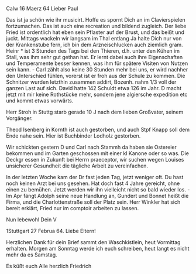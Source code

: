  Calw 16 Maerz 64
Lieber Paul

Das ist ja schön wie ihr musicirt. Hoffe es spornt Dich an im Clavierspielen fortzumachen. Das ist auch eine recreation und bildend zugleich. 
Der liebe Fried ist ordentlich hat eben sein Pflaster auf der Brust, und das beißt und juckt. Mittags wackeln wir langsam im Thal entlang Ja halte Dich nur von der Krankenstube fern, ich bin dem Arzneischlucken auch ziemlich gram. Heinr <Gros>* ist 3 Stunden des Tags bei den Thieren, d.h. unter den Kühen im Stall, was ihm sehr gut gethan hat. Er lernt dabei auch ihre Eigenschaften und Temperamente besser kennen, was ihm für spätere Visiten von Nutzen sein kann. - Carl zählt also keine 30 Stunden mehr bei uns, er wird nachher den Unterschied fühlen, vorerst ist er froh aus der Schule zu kommen. Die Schnitzer wurden letzthin zusammen addirt, Bozenh. nahm 1/3 voll der ganzen Last auf sich. David hatte 142 Schuldt etwa 126 im Jahr. D macht jetzt mit mir keine Rothstücke mehr, sondern jene algiersche expedition etc und kommt etwas vorwärts.

Herr Stroh in Stuttg starb gerade 10 J nach dem lieben Großvater, seinem Vorgänger.

Theod Isenberg in Kornth ist auch gestorben, und auch Stpf Knapp soll dem Ende nahe sein. Hier ist Buchbinder Lodholz gestorben.

Wir schickten gestern D und Carl nach Stammh da haben sie Ostereier bekommen und im Garten geschossen mit einer kl Kanone oder so was. Die Deckgr essen in Zukunft bei Herrn praeceptor, wir suchen wegen Louises unsicherer Gesundheit die tägliche Arbeit zu vereinfachen.

In der letzten Woche kam der Dr fast jeden Tag, jetzt weniger oft. Du hast noch keinen Arzt bei uns gesehen. Hat doch fast 4 Jahre gereicht, ohne einen zu bemühen. Jetzt werden wir ihn vielleicht nicht so bald wieder los. - Im Apr fängt Adolph seine neue Handlung an, Gundert und Bonnet heißt die Firma, und die Charlottenstraße soll der Platz sein. Herr Winkler hat sich bereit erklärt, Fried nur im comptoir arbeiten zu lassen.

 Nun lebewohl
 Dein V



 1Stuttgart 27 Februa 64.
Liebe Eltern!

Herzlichen Dank für dein Brief sammt den Waschkistlein, heut Vormittag erhalten. Morgen am Sonntag werde ich euch schreiben, heut langt es nicht mehr da es Samstag.

 Es küßt euch Alle herzlich
 Friedrich


